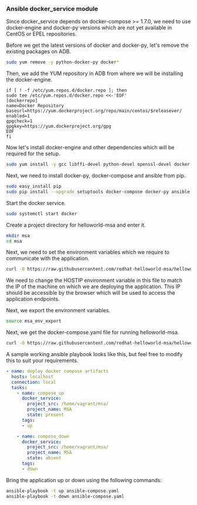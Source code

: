 ### Ansible docker_service module

Since docker_service depends on docker-compose >= 1.7.0, we need to use docker-engine and docker-py versions which are not yet available in CentOS or EPEL repositories.

Before we get the latest versions of docker and docker-py, let's remove the existing packages on ADB.

```bash
sudo yum remove -y python-docker-py docker*
```

Then, we add the YUM repository in ADB from where we will be installing the docker-engine.

```
if [ ! -f /etc/yum.repos.d/docker.repo ]; then
sudo tee /etc/yum.repos.d/docker.repo <<-'EOF'
[dockerrepo]
name=Docker Repository
baseurl=https://yum.dockerproject.org/repo/main/centos/$releasever/
enabled=1
gpgcheck=1
gpgkey=https://yum.dockerproject.org/gpg
EOF
fi
```
Now let's install docker-engine and other dependencies which will be required for the setup.

```bash
sudo yum install -y gcc libffi-devel python-devel openssl-devel docker-engine
```

Next, we need to install docker-py, docker-compose and ansible from pip.

```bash
sudo easy_install pip
sudo pip install --upgrade setuptools docker-compose docker-py ansible
```
Start the docker service.

```bash
sudo systemctl start docker
```

Create a project directory for helloworld-msa and enter it.

```bash
mkdir msa
cd msa
```

Next, we need to set the environment variables which we require to communicate with the application.

```bash
curl -O https://raw.githubusercontent.com/redhat-helloworld-msa/helloworld-msa/master/docker-compose-files/ansible-compose/msa_env_export
```

We need to change the HOSTIP environment variable in this file to match the IP of the machine on which we are deploying the application. This IP should be accessible by the browser which will be used to access the application endpoints.

Next, we export the environment variables.

```bash
source msa_env_export
```

Next, we get the docker-compose.yaml file for running helloworld-msa.

```bash
curl -O https://raw.githubusercontent.com/redhat-helloworld-msa/helloworld-msa/master/docker-compose-files/ansible-compose/docker-compose.yaml
```

A sample working ansible playbook looks like this, but feel free to modify this to suit your requirements.

```yaml
- name: deploy docker compose artifacts
  hosts: localhost
  connection: local
  tasks:
    - name: compose_up
      docker_service:
        project_src: /home/vagrant/msa/
        project_name: MSA
        state: present
      tags:
      - up

    - name: compose_down
      docker_service:
        project_src: /home/vagrant/msa/
        project_name: MSA
        state: absent
      tags:
      - down
```

Bring the application up or down using the following commands:

```bash
ansible-playbook -t up ansible-compose.yaml
ansible-playbook -t down ansible-compose.yaml
```
